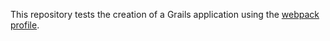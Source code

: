 This repository tests the creation of a Grails application using the [webpack profile](https://github.com/grails-profiles/webpack).
